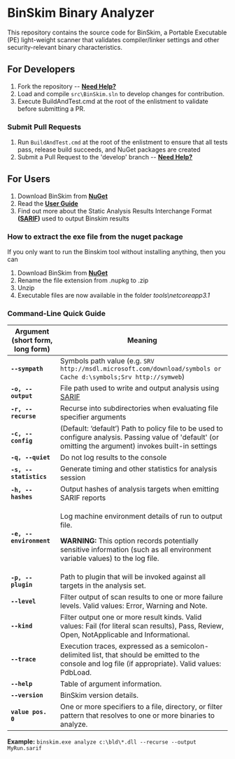 ﻿# BinSkim Binary Analyzer

This repository contains the source code for BinSkim, a Portable Executable (PE) light-weight scanner that validates compiler/linker settings and other security-relevant binary characteristics.

## For Developers

1. Fork the repository -- **[Need Help?](https://help.github.com/articles/fork-a-repo/)**
2. Load and compile `src\BinSkim.sln` to develop changes for contribution.
3. Execute BuildAndTest.cmd at the root of the enlistment to validate before submitting a PR.

### Submit Pull Requests

1. Run `BuildAndTest.cmd` at the root of the enlistment to ensure that all tests pass, release build succeeds, and NuGet packages are created
2. Submit a Pull Request to the 'develop' branch -- **[Need Help?](https://help.github.com/articles/about-pull-requests/)**

## For Users

1. Download BinSkim from **[NuGet](https://www.nuget.org/packages/Microsoft.CodeAnalysis.BinSkim/)**
2. Read the **[User Guide](./docs/UserGuide.md)**
3. Find out more about the Static Analysis Results Interchange Format **([SARIF](https://github.com/sarif-standard/sarif-spec/))** used to output Binskim results

### How to extract the exe file from the nuget package
If you only want to run the Binskim tool without installing anything, then you can 
1. Download BinSkim from **[NuGet](https://www.nuget.org/packages/Microsoft.CodeAnalysis.BinSkim/)**
2. Rename the file extension from .nupkg to .zip
3. Unzip
4. Executable files are now available in the folder _tools\netcoreapp3.1_

### Command-Line Quick Guide

| Argument (short form, long form) | Meaning |
| -------------------------------- | ------- |
| **`--sympath`** | Symbols path value (e.g. `SRV http://msdl.microsoft.com/download/symbols or Cache d:\symbols;Srv http://symweb`) |
| **`-o, --output`** | File path used to write and output analysis using [SARIF](https://github.com/Microsoft/sarif-sdk) |
| **`-r, --recurse`** | Recurse into subdirectories when evaluating file specifier arguments |
| **`-c, --config`** | (Default: ‘default’) Path to policy file to be used to configure analysis. Passing value of 'default' (or omitting the argument) invokes built-in settings |
| **`-q, --quiet`** | Do not log results to the console |
| **`-s, --statistics`** | Generate timing and other statistics for analysis session |
| **`-h, --hashes`** | Output hashes of analysis targets when emitting SARIF reports |
| **`-e, --environment`** | <p>Log machine environment details of run to output file.</p><p>**WARNING:** This option records potentially sensitive information (such as all environment variable values) to the log file.</p> |
| **`-p, --plugin`** | Path to plugin that will be invoked against all targets in the analysis set. |
| **`--level`** | Filter output of scan results to one or more failure levels. Valid values: Error, Warning and Note. |
| **`--kind`** | Filter output one or more result kinds. Valid values: Fail (for literal scan results), Pass, Review, Open, NotApplicable and Informational. |
| **`--trace`** | Execution traces, expressed as a semicolon-delimited list, that should be emitted to the console and log file (if appropriate). Valid values: PdbLoad. |
| **`--help`** | Table of argument information. |
| **`--version`** | BinSkim version details. |
| **`value pos. 0`** | One or more specifiers to a file, directory, or filter pattern that resolves to one or more binaries to analyze. |

**Example:** `binskim.exe analyze c:\bld\*.dll --recurse --output MyRun.sarif`
